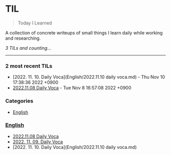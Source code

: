 # TIL
> Today I Learned

A collection of concrete writeups of small things I learn daily while working
and researching.


_3 TILs and counting..._

---

### 2 most recent TILs

- [2022. 11. 10. Daily Voca](English/2022.11.10 daily voca.md) - Thu Nov 10 17:38:36 2022 +0900
- [2022.11.08 Daily Voca](English/2022.11.08.md) - Tue Nov 8 16:57:08 2022 +0900

### Categories

- [English](#English)

### [English](#English)
- [2022.11.08 Daily Voca](English/2022.11.08.md)
- [2022. 11. 09. Daily Voca](English/2022.11.09_daily_voca.md)
- [2022. 11. 10. Daily Voca](English/2022.11.10 daily voca.md)


